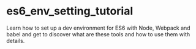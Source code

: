 # es6_env_setting_tutorial
Learn how to set up a dev environment for ES6 with Node, Webpack and babel and get to discover what are these tools and how to use them with details.
